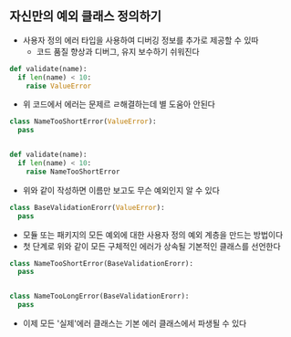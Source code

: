 ## 자신만의 예외 클래스 정의하기

- 사용자 정의 에러 타입을 사용하여 디버깅 정보를 추가로 제공할 수 있따
  - 코드 품질 향상과 디버그, 유지 보수하기 쉬워진다

```python
def validate(name):
  if len(name) < 10:
    raise ValueError
```

- 위 코드에서 에러는 문제르 ㄹ해결하는데 별 도움아 안된다

```python
class NameTooShortError(ValueError):
  pass


def validate(name):
  if len(name) < 10:
    raise NameTooShortError
```

- 위와 같이 작성하면 이름만 보고도 무슨 예외인지 알 수 있다

```python
class BaseValidationErorr(ValueError):
  pass
```

- 모듈 또는 패키지의 모든 예외에 대한 사용자 정의 예외 계층을 만드는 방법이다
- 첫 단계로 위와 같이 모든 구체적인 에러가 상속될 기본적인 클래스를 선언한다

```python
class NameTooShortError(BaseValidationErorr):
  pass


class NameTooLongError(BaseValidationErorr):
  pass
```

- 이제 모든 '실제'에러 클래스는 기본 에러 클래스에서 파생될 수 있다 
